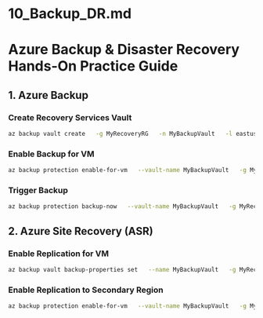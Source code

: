 # 10_Backup_DR.md

# Azure Backup & Disaster Recovery Hands-On Practice Guide

## 1. Azure Backup
### Create Recovery Services Vault
```bash
az backup vault create   -g MyRecoveryRG   -n MyBackupVault   -l eastus
```

### Enable Backup for VM
```bash
az backup protection enable-for-vm   --vault-name MyBackupVault   -g MyRecoveryRG   --vm MyUbuntuVM   --policy-name DefaultPolicy
```

### Trigger Backup
```bash
az backup protection backup-now   --vault-name MyBackupVault   -g MyRecoveryRG   --container-name IaasVMContainer;iaasvmcontainerv2;MyRecoveryRG;MyUbuntuVM   --item-name MyUbuntuVM
```

## 2. Azure Site Recovery (ASR)
### Enable Replication for VM
```bash
az backup vault backup-properties set   --name MyBackupVault   -g MyRecoveryRG   --backup-storage-redundancy GeoRedundant
```

### Enable Replication to Secondary Region
```bash
az backup protection enable-for-vm   --vault-name MyBackupVault   -g MyRecoveryRG   --vm MyUbuntuVM   --policy-name MyASRPolicy
```
